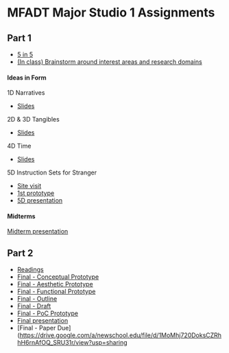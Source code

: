 # MFADT Major Studio 1 Assignments

## Part 1
* [5 in 5](five-in-five.md)
* [(In class) Brainstorm around interest areas and research domains](brainstorm-domains.md)
#### Ideas in Form
1D Narratives
* [Slides](https://swipe.to/9956dt)

2D & 3D Tangibles
* [Slides](https://swipe.to/1156dw)

4D Time
* [Slides](https://swipe.to/7604dx)

5D Instruction Sets for Stranger
* [Site visit](https://drive.google.com/open?id=10LhoBIOKAIyy3qp4Qzmo3zZPl9jx6w1nJNTWMLlS9iw)
* [1st prototype](https://drive.google.com/open?id=11qb2lysQfrXWwWdtD-8g9_LdCdSLSfkLlI7GKyGrNTo)
* [5D presentation](https://drive.google.com/open?id=1WKK1-uzLuuM3YcwUmCIQvOF4woC7KwQXkxRSPmNtTDE)

#### Midterms
[Midterm presentation](https://github.com/youozhan/mfadt-majorstudio-1/blob/master/Assignments/Major%20Studio%20Midterm.pdf)

## Part 2
* [Readings](note-asWeMayThink.md)
* [Final - Conceptual Prototype](https://swipe.to/7124ff)
* [Final - Aesthetic Prototype](https://vimeo.com/241910656)
* [Final - Functional Prototype](https://vimeo.com/242991927)
* [Final - Outline](Final/README.md)
* [Final - Draft](Final/draft.md)
* [Final - PoC Prototype](https://vimeo.com/246714285)
* [Final presentation](https://github.com/youozhan/mfadt-majorstudio-1/blob/master/Assignments/Final/Major%20Studio%20Final.pdf)
* [Final - Paper Due](https://drive.google.com/a/newschool.edu/file/d/1MoMhj720DoksCZRhhH6rnAfOQ_SRU31r/view?usp=sharing